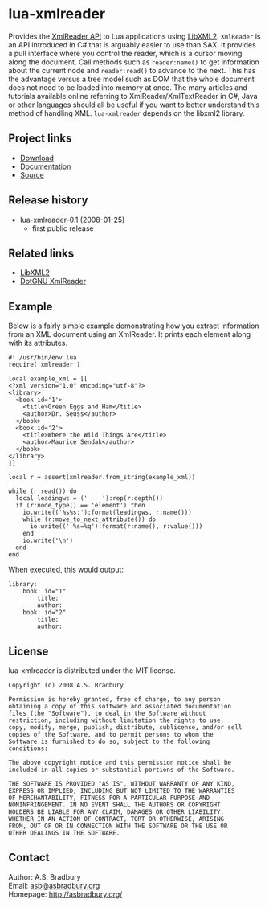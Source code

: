 # lua-xmlreader

Provides the [XmlReader 
API](http://dotgnu.org/pnetlib-doc/System/Xml/XmlReader.html)
to Lua applications using [LibXML2](http://xmlsoft.org).  `XmlReader` is an 
API introduced in C# that is arguably easier to use than SAX.  It provides a 
pull interface where you control the reader, which is a cursor moving along 
the document. Call methods such as `reader:name()` to get information about 
the current node and `reader:read()` to advance to the next.  This has the 
advantage versus a tree model such as DOM that the whole document does not 
need to be loaded into memory at once. The many articles and tutorials 
available online referring to XmlReader/XmlTextReader in C#, Java or other 
languages should all be useful if you want to better understand this method of 
handling XML. `lua-xmlreader` depends on the libxml2 library.

## Project links
* [Download](http://luaforge.net/projects/lua-xmlreader/)
* [Documentation](http://asbradbury.org/projects/lua-xmlreader/doc/)
* [Source](http://github.com/asb/lua-xmlreader/)

## Release history
* lua-xmlreader-0.1 (2008-01-25)
  * first public release

## Related links
* [LibXML2](http://xmlsoft.org)
* [DotGNU XmlReader](http://dotgnu.org/pnetlib-doc/System/Xml/XmlReader.html)

## Example
Below is a fairly simple example demonstrating how you extract information 
from an XML document using an XmlReader. It prints each element along with its 
attributes.

    #! /usr/bin/env lua
    require('xmlreader')

    local example_xml = [[
    <?xml version="1.0" encoding="utf-8"?>
    <library>
      <book id='1'>
        <title>Green Eggs and Ham</title>
        <author>Dr. Seuss</author>
      </book>
      <book id='2'>
        <title>Where the Wild Things Are</title>
        <author>Maurice Sendak</author>
      </book>
    </library>
    ]]

    local r = assert(xmlreader.from_string(example_xml))

    while (r:read()) do
      local leadingws = ('    '):rep(r:depth())
      if (r:node_type() == 'element') then
        io.write(('%s%s:'):format(leadingws, r:name()))
        while (r:move_to_next_attribute()) do
          io.write((' %s=%q'):format(r:name(), r:value()))
        end
        io.write('\n')
      end
    end

When executed, this would output:

    library:
        book: id="1"
            title:
            author:
        book: id="2"
            title:
            author:

## License
lua-xmlreader is distributed under the MIT license.

    Copyright (c) 2008 A.S. Bradbury

    Permission is hereby granted, free of charge, to any person
    obtaining a copy of this software and associated documentation
    files (the "Software"), to deal in the Software without
    restriction, including without limitation the rights to use,
    copy, modify, merge, publish, distribute, sublicense, and/or sell
    copies of the Software, and to permit persons to whom the
    Software is furnished to do so, subject to the following
    conditions:

    The above copyright notice and this permission notice shall be
    included in all copies or substantial portions of the Software.

    THE SOFTWARE IS PROVIDED "AS IS", WITHOUT WARRANTY OF ANY KIND,
    EXPRESS OR IMPLIED, INCLUDING BUT NOT LIMITED TO THE WARRANTIES
    OF MERCHANTABILITY, FITNESS FOR A PARTICULAR PURPOSE AND
    NONINFRINGEMENT. IN NO EVENT SHALL THE AUTHORS OR COPYRIGHT
    HOLDERS BE LIABLE FOR ANY CLAIM, DAMAGES OR OTHER LIABILITY,
    WHETHER IN AN ACTION OF CONTRACT, TORT OR OTHERWISE, ARISING
    FROM, OUT OF OR IN CONNECTION WITH THE SOFTWARE OR THE USE OR
    OTHER DEALINGS IN THE SOFTWARE.

## Contact
Author: A.S. Bradbury  
Email: <asb@asbradbury.org>  
Homepage: <http://asbradbury.org/>
